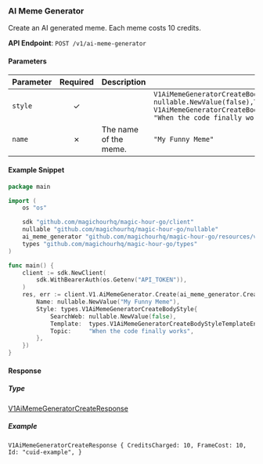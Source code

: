 
### AI Meme Generator <a name="create"></a>

Create an AI generated meme. Each meme costs 10 credits.

**API Endpoint**: `POST /v1/ai-meme-generator`

#### Parameters

| Parameter | Required | Description | Example |
|-----------|:--------:|-------------|--------|
| `style` | ✓ |  | `V1AiMemeGeneratorCreateBodyStyle {SearchWeb: nullable.NewValue(false),Template: V1AiMemeGeneratorCreateBodyStyleTemplateEnumDrakeHotlineBling,Topic: "When the code finally works",}` |
| `name` | ✗ | The name of the meme. | `"My Funny Meme"` |

#### Example Snippet

```go
package main

import (
	os "os"

	sdk "github.com/magichourhq/magic-hour-go/client"
	nullable "github.com/magichourhq/magic-hour-go/nullable"
	ai_meme_generator "github.com/magichourhq/magic-hour-go/resources/v1/ai_meme_generator"
	types "github.com/magichourhq/magic-hour-go/types"
)

func main() {
	client := sdk.NewClient(
		sdk.WithBearerAuth(os.Getenv("API_TOKEN")),
	)
	res, err := client.V1.AiMemeGenerator.Create(ai_meme_generator.CreateRequest{
		Name: nullable.NewValue("My Funny Meme"),
		Style: types.V1AiMemeGeneratorCreateBodyStyle{
			SearchWeb: nullable.NewValue(false),
			Template:  types.V1AiMemeGeneratorCreateBodyStyleTemplateEnumDrakeHotlineBling,
			Topic:     "When the code finally works",
		},
	})
}

```

#### Response

##### Type
[V1AiMemeGeneratorCreateResponse](/types/v1_ai_meme_generator_create_response.go)

##### Example
`V1AiMemeGeneratorCreateResponse {
CreditsCharged: 10,
FrameCost: 10,
Id: "cuid-example",
}`
